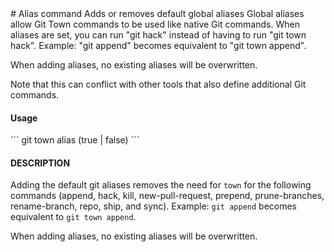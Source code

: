 <a textrun="command-heading">
# Alias command
</a>

<a textrun="command-summary">
Adds or removes default global aliases
</a>

<a textrun="command-description">
Global aliases allow Git Town commands to be used like native Git commands.
When aliases are set, you can run "git hack" instead of having to run "git town hack".
Example: "git append" becomes equivalent to "git town append".

When adding aliases, no existing aliases will be overwritten.

Note that this can conflict with other tools that also define additional Git commands.
</a>

#### Usage

<a textrun="command-cli">
```
git town alias (true | false)
```
</a>

#### DESCRIPTION

Adding the default git aliases removes the need for `town` for the following commands
(append, hack, kill, new-pull-request, prepend, prune-branches, rename-branch, repo, ship, and sync).
Example: `git append` becomes equivalent to `git town append`.

When adding aliases, no existing aliases will be overwritten.
